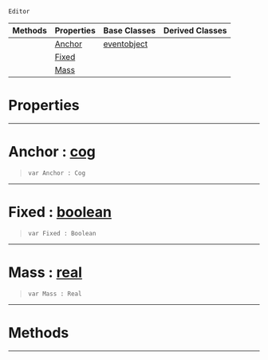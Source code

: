  `Editor`

|Methods|Properties|Base Classes|Derived Classes|
|---|---|---|---|
| |[ Anchor](https://plasmaengine.github.io/PlasmaDocs/Plasma1/C++/code_reference/class_reference/springpointproxy.md#anchor-plasma-engine-docum)|[eventobject](https://plasmaengine.github.io/PlasmaDocs/Plasma1/C++/code_reference/class_reference/eventobject.md)| |
| |[ Fixed](https://plasmaengine.github.io/PlasmaDocs/Plasma1/C++/code_reference/class_reference/springpointproxy.md#fixed-plasma-engine-docume)| | |
| |[ Mass](https://plasmaengine.github.io/PlasmaDocs/Plasma1/C++/code_reference/class_reference/springpointproxy.md#mass-plasma-engine-documen)| | |


 #  Properties


---  
 #  Anchor : [cog](https://plasmaengine.github.io/PlasmaDocs/Plasma1/C++/code_reference/class_reference/cog.md)

> 
> ``` lang=cpp, name=Lightning
> var Anchor : Cog


---  
 #  Fixed : [boolean](https://plasmaengine.github.io/PlasmaDocs/Plasma1/C++/code_reference/lightning_base_types/boolean.md)

> 
> ``` lang=cpp, name=Lightning
> var Fixed : Boolean


---  
 #  Mass : [real](https://plasmaengine.github.io/PlasmaDocs/Plasma1/C++/code_reference/lightning_base_types/real.md)

> 
> ``` lang=cpp, name=Lightning
> var Mass : Real


---  
 #  Methods


---  
 

 